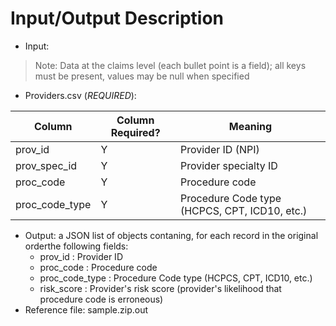 # Input/Output Description
- Input:
> Note: Data at the claims level (each bullet point is a field); all keys must be present, values may be null when specified
- Providers.csv (_REQUIRED_):

|        Column       |  Column Required?  |                   Meaning                     |
|---------------------|--------------------|-----------------------------------------------|
| prov_id             |         Y          | Provider ID (NPI)                             |
| prov_spec_id        |         Y          | Provider specialty ID                         |
| proc_code           |         Y          | Procedure code                                |
| proc_code_type      |         Y          | Procedure Code type (HCPCS, CPT, ICD10, etc.) |
	
- Output: a JSON list of objects contaning, for each record in the original orderthe following fields:
	- prov_id        : Provider ID                      
	- proc_code      : Procedure code                                                                 
	- proc_code_type : Procedure Code type (HCPCS, CPT, ICD10, etc.)                                  
	- risk_score     : Provider's risk score (provider's likelihood that procedure code is erroneous) 
 - Reference file: sample.zip.out	
	
